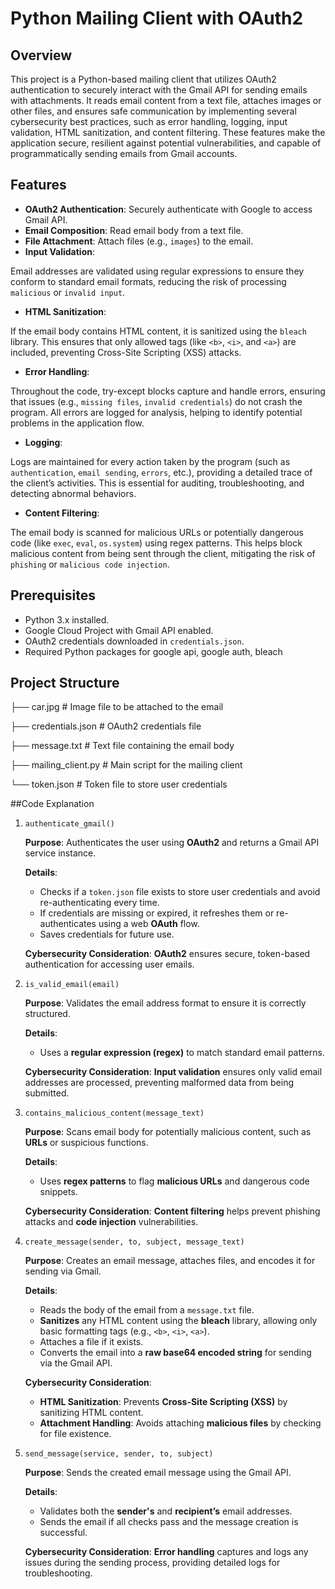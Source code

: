 # Python Mailing Client with OAuth2

## Overview

This project is a Python-based mailing client that utilizes OAuth2 authentication to securely interact with the Gmail API for sending emails with attachments. It reads email content from a text file, attaches images or other files, and ensures safe communication by implementing several cybersecurity best practices, such as error handling, logging, input validation, HTML sanitization, and content filtering. These features make the application secure, resilient against potential vulnerabilities, and capable of programmatically sending emails from Gmail accounts.

## Features

- **OAuth2 Authentication**: Securely authenticate with Google to access Gmail API.
- **Email Composition**: Read email body from a text file.
- **File Attachment**: Attach files (e.g., `images`) to the email.
- **Input Validation**:

Email addresses are validated using regular expressions to ensure they conform to standard email formats, reducing the risk of processing `malicious` or `invalid input`.
- **HTML Sanitization**:

If the email body contains HTML content, it is sanitized using the `bleach` library. This ensures that only allowed tags (like `<b>`, `<i>`, and `<a>`) are included, preventing Cross-Site Scripting (XSS) attacks.
- **Error Handling**:

Throughout the code, try-except blocks capture and handle errors, ensuring that issues (e.g., `missing files`, `invalid credentials`) do not crash the program. All errors are logged for analysis, helping to identify potential problems in the application flow.
- **Logging**:

Logs are maintained for every action taken by the program (such as `authentication`, `email sending`, `errors`, etc.), providing a detailed trace of the client’s activities. This is essential for auditing, troubleshooting, and detecting abnormal behaviors.
- **Content Filtering**:

The email body is scanned for malicious URLs or potentially dangerous code (like `exec`, `eval`, `os.system`) using regex patterns. This helps block malicious content from being sent through the client, mitigating the risk of `phishing` or `malicious code injection`.

## Prerequisites

- Python 3.x installed.
- Google Cloud Project with Gmail API enabled.
- OAuth2 credentials downloaded in `credentials.json`.
- Required Python packages for google api, google auth, bleach

  
## Project Structure
├── car.jpg             # Image file to be attached to the email

├── credentials.json     # OAuth2 credentials file

├── message.txt          # Text file containing the email body

├── mailing_client.py     # Main script for the mailing client

└── token.json           # Token file to store user credentials

##Code Explanation

1. `authenticate_gmail()`

   **Purpose**: Authenticates the user using **OAuth2** and returns a Gmail API service instance.
   
   **Details**:
   - Checks if a `token.json` file exists to store user credentials and avoid re-authenticating every time.
   - If credentials are missing or expired, it refreshes them or re-authenticates using a web **OAuth** flow.
   - Saves credentials for future use.

   **Cybersecurity Consideration**: **OAuth2** ensures secure, token-based authentication for accessing user emails.

2. `is_valid_email(email)`

   **Purpose**: Validates the email address format to ensure it is correctly structured.

   **Details**:
   - Uses a **regular expression (regex)** to match standard email patterns.

   **Cybersecurity Consideration**: **Input validation** ensures only valid email addresses are processed, preventing malformed data from being submitted.

3. `contains_malicious_content(message_text)`

   **Purpose**: Scans email body for potentially malicious content, such as **URLs** or suspicious functions.

   **Details**:
   - Uses **regex patterns** to flag **malicious URLs** and dangerous code snippets.

   **Cybersecurity Consideration**: **Content filtering** helps prevent phishing attacks and **code injection** vulnerabilities.

4. `create_message(sender, to, subject, message_text)`

   **Purpose**: Creates an email message, attaches files, and encodes it for sending via Gmail.

   **Details**:
   - Reads the body of the email from a `message.txt` file.
   - **Sanitizes** any HTML content using the **bleach** library, allowing only basic formatting tags (e.g., `<b>`, `<i>`, `<a>`).
   - Attaches a file if it exists.
   - Converts the email into a **raw base64 encoded string** for sending via the Gmail API.

   **Cybersecurity Consideration**:
   - **HTML Sanitization**: Prevents **Cross-Site Scripting (XSS)** by sanitizing HTML content.
   - **Attachment Handling**: Avoids attaching **malicious files** by checking for file existence.

5. `send_message(service, sender, to, subject)`

   **Purpose**: Sends the created email message using the Gmail API.

   **Details**:
   - Validates both the **sender's** and **recipient’s** email addresses.
   - Sends the email if all checks pass and the message creation is successful.

   **Cybersecurity Consideration**: **Error handling** captures and logs any issues during the sending process, providing detailed logs for troubleshooting.

